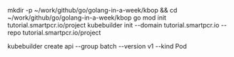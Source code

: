 mkdir -p ~/work/github/go/golang-in-a-week/kbop && cd ~/work/github/go/golang-in-a-week/kbop
go mod init tutorial.smartpcr.io/project
kubebuilder init --domain tutorial.smartpcr.io --repo tutorial.smartpcr.io/project

kubebuilder create api --group batch --version v1 --kind Pod